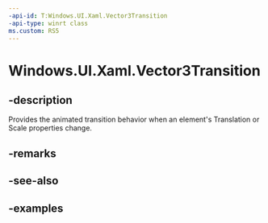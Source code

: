```yaml
---
-api-id: T:Windows.UI.Xaml.Vector3Transition
-api-type: winrt class
ms.custom: RS5
---
```


<!-- Class syntax.
public class Vector3Transition 
-->

# Windows.UI.Xaml.Vector3Transition

## -description
Provides the animated transition behavior when an element's Translation or Scale properties change.

## -remarks

## -see-also

## -examples

